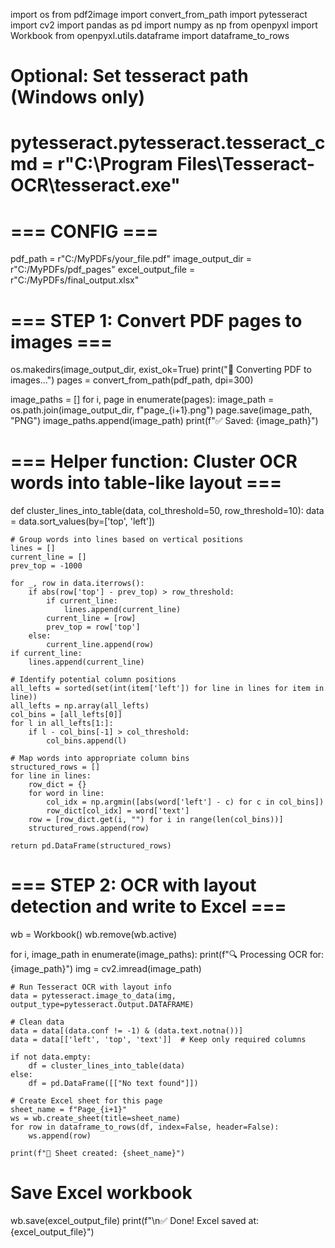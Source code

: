 import os
from pdf2image import convert_from_path
import pytesseract
import cv2
import pandas as pd
import numpy as np
from openpyxl import Workbook
from openpyxl.utils.dataframe import dataframe_to_rows

# Optional: Set tesseract path (Windows only)
# pytesseract.pytesseract.tesseract_cmd = r"C:\Program Files\Tesseract-OCR\tesseract.exe"

# === CONFIG ===
pdf_path = r"C:/MyPDFs/your_file.pdf"
image_output_dir = r"C:/MyPDFs/pdf_pages"
excel_output_file = r"C:/MyPDFs/final_output.xlsx"

# === STEP 1: Convert PDF pages to images ===
os.makedirs(image_output_dir, exist_ok=True)
print("📄 Converting PDF to images...")
pages = convert_from_path(pdf_path, dpi=300)

image_paths = []
for i, page in enumerate(pages):
    image_path = os.path.join(image_output_dir, f"page_{i+1}.png")
    page.save(image_path, "PNG")
    image_paths.append(image_path)
    print(f"✅ Saved: {image_path}")

# === Helper function: Cluster OCR words into table-like layout ===
def cluster_lines_into_table(data, col_threshold=50, row_threshold=10):
    data = data.sort_values(by=['top', 'left'])

    # Group words into lines based on vertical positions
    lines = []
    current_line = []
    prev_top = -1000

    for _, row in data.iterrows():
        if abs(row['top'] - prev_top) > row_threshold:
            if current_line:
                lines.append(current_line)
            current_line = [row]
            prev_top = row['top']
        else:
            current_line.append(row)
    if current_line:
        lines.append(current_line)

    # Identify potential column positions
    all_lefts = sorted(set(int(item['left']) for line in lines for item in line))
    all_lefts = np.array(all_lefts)
    col_bins = [all_lefts[0]]
    for l in all_lefts[1:]:
        if l - col_bins[-1] > col_threshold:
            col_bins.append(l)

    # Map words into appropriate column bins
    structured_rows = []
    for line in lines:
        row_dict = {}
        for word in line:
            col_idx = np.argmin([abs(word['left'] - c) for c in col_bins])
            row_dict[col_idx] = word['text']
        row = [row_dict.get(i, "") for i in range(len(col_bins))]
        structured_rows.append(row)

    return pd.DataFrame(structured_rows)

# === STEP 2: OCR with layout detection and write to Excel ===
wb = Workbook()
wb.remove(wb.active)

for i, image_path in enumerate(image_paths):
    print(f"🔍 Processing OCR for: {image_path}")
    img = cv2.imread(image_path)

    # Run Tesseract OCR with layout info
    data = pytesseract.image_to_data(img, output_type=pytesseract.Output.DATAFRAME)

    # Clean data
    data = data[(data.conf != -1) & (data.text.notna())]
    data = data[['left', 'top', 'text']]  # Keep only required columns

    if not data.empty:
        df = cluster_lines_into_table(data)
    else:
        df = pd.DataFrame([["No text found"]])

    # Create Excel sheet for this page
    sheet_name = f"Page_{i+1}"
    ws = wb.create_sheet(title=sheet_name)
    for row in dataframe_to_rows(df, index=False, header=False):
        ws.append(row)

    print(f"📄 Sheet created: {sheet_name}")

# Save Excel workbook
wb.save(excel_output_file)
print(f"\n✅ Done! Excel saved at: {excel_output_file}")
